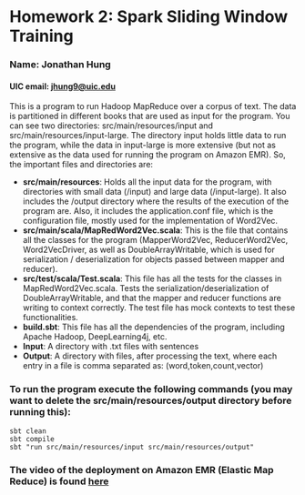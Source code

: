 # Homework 2: Spark Sliding Window Training
### Name: Jonathan Hung

#### UIC email: jhung9@uic.edu

This is a program to run Hadoop MapReduce over a corpus of text. The data is partitioned in different books that are
used as input for the program. You can see two directories: src/main/resources/input and src/main/resources/input-large.
The directory input holds little data to run the program, while the data in input-large is more extensive (but not as
extensive as the data used for running the program on Amazon EMR). So, the important files and directories are:

- **src/main/resources**: Holds all the input data for the program, with directories with small data (/input) and large data
(/input-large). It also includes the /output directory where the results of the execution of the program are. Also,
it includes the application.conf file, which is the configuration file, mostly used for the implementation of Word2Vec.
- **src/main/scala/MapRedWord2Vec.scala**: This is the file that contains all the classes for the program (MapperWord2Vec, 
ReducerWord2Vec, Word2VecDriver, as well as DoubleArrayWritable, which is used for serialization
/ deserialization for objects passed between mapper and reducer).
- **src/test/scala/Test.scala**: This file has all the tests for the classes in MapRedWord2Vec.scala. Tests the
serialization/deserialization of DoubleArrayWritable, and that the mapper and reducer functions are writing
to context correctly. The test file has mock contexts to test these functionalities.
- **build.sbt**: This file has all the dependencies of the program, including Apache Hadoop, DeepLearning4j, etc.
- **Input**: A directory with .txt files with sentences
- **Output**: A directory with files, after processing the text, where each entry in a file is comma separated as:
(word,token,count,vector)
### To run the program execute the following commands (you may want to delete the src/main/resources/output directory before running this):
```
sbt clean
sbt compile
sbt "run src/main/resources/input src/main/resources/output"
```

### The video of the deployment on Amazon EMR (Elastic Map Reduce) is found [here](https://youtu.be/qI8PZPiBnFM)